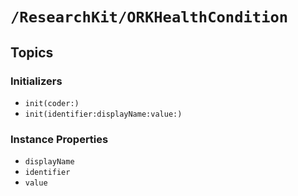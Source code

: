# ``/ResearchKit/ORKHealthCondition``

<!-- The content below this line is auto-generated and is redundant. You should either incorporate it into your content above this line or delete it. -->

## Topics

### Initializers

- ``init(coder:)``
- ``init(identifier:displayName:value:)``

### Instance Properties

- ``displayName``
- ``identifier``
- ``value``